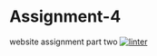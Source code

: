 # Assignment-4
website assignment part two
 [![linter](https://github.com/nadia-basarab/Assignment-4/workflows/linter/badge.svg)](https://github.com/marketplace/actions/super-linter) 
